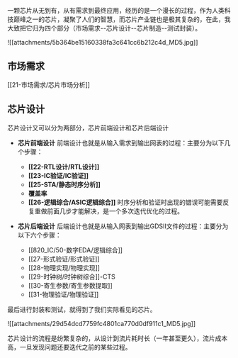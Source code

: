 一颗芯片从无到有，从有需求到最终应用，经历的是一个漫长的过程，作为人类科技巅峰之一的芯片，凝聚了人们的智慧，而芯片产业链也是极其复杂的，在此，我大致把它归为四个部分（市场需求--芯片设计--芯片制造--测试封装）。

![[attachments/5b364be15160338fa3c641cc6b212c4d_MD5.jpg]]

## 市场需求
[[21-市场需求/芯片市场分析]]


## 芯片设计
芯片设计又可以分为两部分，芯片前端设计和芯片后端设计
- **芯片前端设计**
	前端设计也就是从输入需求到输出网表的过程：主要分为以下几个步骤：
	- **[[22-RTL设计/RTL设计]]**
	- **[[23-IC验证/IC验证]]**
	- **[[25-STA/静态时序分析]]**
	- **覆盖率**
	- **[[26-逻辑综合/ASIC逻辑综合]]**
	时序分析和验证时出现的错误可能需要反复重做前面几步才能解决，是一个多次迭代优化的过程。


- **芯片后端设计**
	后端设计也就是从输入网表到输出GDSII文件的过程：主要分为以下六个步骤：
	- [[820_IC/50-数字EDA/逻辑综合]]
	- [[27-形式验证/形式验证]]
	- [[28-物理实现/物理实现]]
	- [[29-时钟树/时钟树综合]]-CTS
	- [[30-寄生参数/寄生参数提取]]
	- [[31-物理验证/物理验证]]

最后进行封装和测试，就得到了我们实际看见的芯片。

![[attachments/29d54dcd7759fc4801ca770d0df911c1_MD5.jpg]]

芯片设计的流程是纷繁复杂的，从设计到流片耗时长（一年甚至更久），流片成本高，一旦发现问题还要迭代之前的某些过程。






